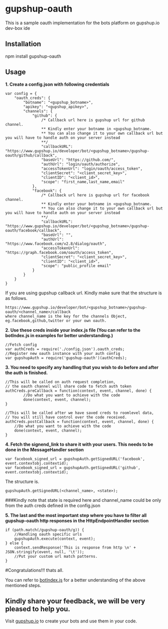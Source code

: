 # gupshup-oauth
This is a sample oauth implementation for the bots platform on gupshup.io dev-box ide

## Installation
npm install gupshup-oauth

## Usage
**1. Create a config.json with following credentials**
```
var config = {
    "oauth_creds": {
        "botname": "<gupshup_botname>",
        "apikey": "<gupshup_apikey>",
        "channels": {
            "github": {
                /* Callback url here is gupshup url for github channel. 
                ** Kindly enter your botname in <gupshup_botname. 
                ** You can also change it to your own callback url but you will have to handle auth on your server instead
                **/
                "callbackURL": "https://www.gupshup.io/developer/bot/<gupshup_botname>/gupshup-oauth/github/callback",
                "baseUrl": "https://github.com/",
                "authUrl": "login/oauth/authorize",
                "accessTokenUrl": "login/oauth/access_token",
                "clientSecret": "<client_secret_key>",
                "clientID": "<client_id>",
                "scope": "first_name,last_name,email"
            },
            "facebook": {
                /* Callback url here is gupshup url for facebook channel. 
                ** Kindly enter your botname in <gupshup_botname. 
                ** You can also change it to your own callback url but you will have to handle auth on your server instead
                **/
                "callbackURL": "https://www.gupshup.io/developer/bot/<gupshup_botname>/gupshup-oauth/facebook/callback",
                "baseUrl": "",
                "authUrl": "https://www.facebook.com/v2.8/dialog/oauth",
                "accessTokenUrl": "https://graph.facebook.com/oauth/access_token",
                "clientSecret": "<client_secret_key>",
                "clientID": "<client_id>",
                "scope": "public_profile email"
            }
        }
    }
}
```
If you are using gupshup callback url. Kindly make sure that the structure is as follows.
```
https://www.gupshup.io/developer/bot/<gupshup_botname>/gupshup-oauth/<channel_name>/callback
where channel_name is the key for the channels Object, eg.facebook,github,twitter or your own oauth.
```

**2. Use these creds inside your index.js file (You can refer to the botIndex.js in examples for better understanding.)**
```
//Fetch config
var authCreds = require('./config.json').oauth_creds;
//Register new oauth instance with your auth config
var gupshupAuth = require('gupshup-oauth')(authCreds);
```
**3. You need to specify any handling that you wish to do before and after the auth is finished.**
```
//This will be called on auth request completion,
// the oauth channel will share code to fetch auth token
authCreds.preCallback = function(context, event, channel, done) {
        //Do what you want to achieve with the code
        done(context, event, channel);
}

//This will be called after we have saved creds to roomlevel data,
// You will still have control over the code received.
authCreds.postCallback = function(context, event, channel, done) {
    //Do what you want to achieve with the code
    done(context, event, channel);
}
```
**4. Fetch the signend_link to share it with your users. This needs to be done in the MessageHandler section**
```
var facebook_signed_url = gupshupAuth.getSignedURL('facebook', event.contextobj.contextid);
var facebook_signed_url = gupshupAuth.getSignedURL('github', event.contextobj.contextid);
```
The structure is.
```
gupshupAuth.getSignedURL(<channel_name>, <state>);
```
###Kindly note that state is required here and channel_name could be only from the auth creds defined in the config.json

**5. The last and the most important step where you have to filter all gupshup-oauth http responses in the HttpEndpointHandler section**
```
if (path.match(/gupshup-oauth/g)) {
    //Handling oauth specific urls
    gupshupAuth.execute(context, event);
} else {
    context.sendResponse('This is response from http \n' + JSON.stringify(event, null, '\t'));
    //Put your custom url match patterns.
}
```
#Congratulations!!! thats all.

You can refer to [botIndex.js](https://github.com/prafullsalunke/gupshup-oauth/blob/master/examples/botIndex.js) for a better understanding of the above mentioned steps.

## Kindly share your feedback, we will be very pleased to help you. 
Visit [gupshup.io](http://www.gupshup.io/developer/) to create your bots and use them in your code.
